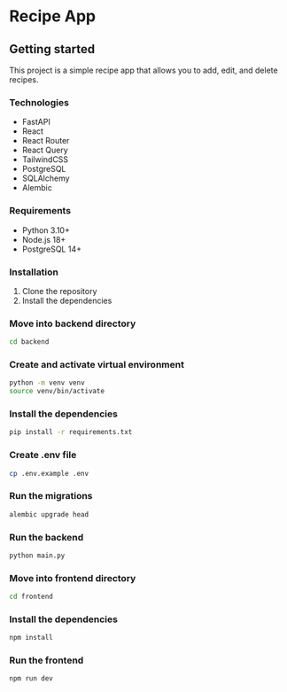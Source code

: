 # Recipe App 

## Getting started

This project is a simple recipe app that allows you to add, edit, and delete recipes.

### Technologies

- FastAPI
- React
- React Router
- React Query
- TailwindCSS
- PostgreSQL
- SQLAlchemy
- Alembic


### Requirements

- Python 3.10+
- Node.js 18+
- PostgreSQL 14+

### Installation

1. Clone the repository
2. Install the dependencies

### Move into backend directory
```bash
cd backend
```

### Create and activate virtual environment
```bash
python -m venv venv
source venv/bin/activate
```

### Install the dependencies
```bash
pip install -r requirements.txt
```

### Create .env file
```bash
cp .env.example .env
```

### Run the migrations
```bash
alembic upgrade head
```

### Run the backend
```bash
python main.py
```

### Move into frontend directory
```bash
cd frontend
```

### Install the dependencies
```bash
npm install
```

### Run the frontend
```bash
npm run dev
```